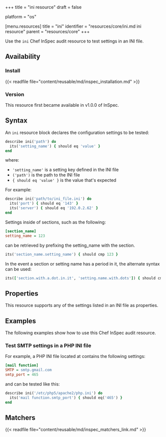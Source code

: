 +++
title = "ini resource"
draft = false

platform = "os"

[menu.resources]
    title = "ini"
    identifier = "resources/core/ini.md ini resource"
    parent = "resources/core"
+++

Use the `ini` Chef InSpec audit resource to test settings in an INI file.

## Availability

### Install

{{< readfile file="content/reusable/md/inspec_installation.md" >}}

### Version

This resource first became available in v1.0.0 of InSpec.

## Syntax

An `ini` resource block declares the configuration settings to be tested:

```ruby
describe ini('path') do
  its('setting_name') { should eq 'value' }
end
```

where:

- `'setting_name'` is a setting key defined in the INI file
- `('path')` is the path to the INI file
- `{ should eq 'value' }` is the value that's expected

For example:

```ruby
describe ini('path/to/ini_file.ini') do
  its('port') { should eq '143' }
  its('server') { should eq '192.0.2.62' }
end
```

Settings inside of sections, such as the following:

```ini
[section_name]
setting_name = 123
```

can be retrieved by prefixing the setting_name with the section.

```ruby
its('section_name.setting_name') { should cmp 123 }
```

In the event a section or setting name has a period in it, the alternate syntax can be used:

```ruby
its(['section.with.a.dot.in.it', 'setting.name.with.dots']) { should cmp 'lots-of-dots' }
```

## Properties

This resource supports any of the settings listed in an INI file as properties.

## Examples

The following examples show how to use this Chef InSpec audit resource.

### Test SMTP settings in a PHP INI file

For example, a PHP INI file located at contains the following settings:

```ini
[mail function]
SMTP = smtp.gmail.com
smtp_port = 465
```

and can be tested like this:

```ruby
describe ini('/etc/php5/apache2/php.ini') do
  its('mail function.smtp_port') { should eq('465') }
end
```

## Matchers

{{< readfile file="content/reusable/md/inspec_matchers_link.md" >}}
